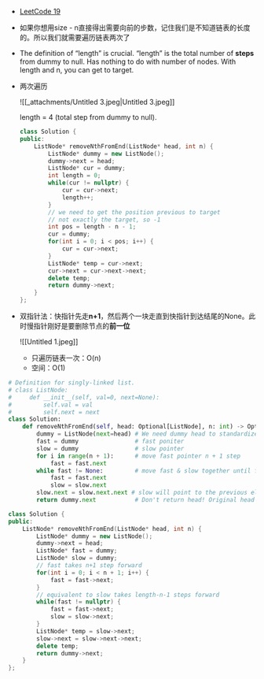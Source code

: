- [LeetCode 19](https://leetcode.com/problems/remove-nth-node-from-end-of-list/description/)
- 如果你想用size - n直接得出需要向前的步数，记住我们是不知道链表的长度的。所以我们就需要遍历链表两次了

- The definition of “length” is crucial. “length” is the total number of **steps** from dummy to null. Has nothing to do with number of nodes. With length and n, you can get to target.

- 两次遍历
    
    ![[_attachments/Untitled 3.jpeg|Untitled 3.jpeg]]
    
    length = 4 (total step from dummy to null).
    
    ```C++
    class Solution {
    public:
        ListNode* removeNthFromEnd(ListNode* head, int n) {
            ListNode* dummy = new ListNode();
            dummy->next = head;
            ListNode* cur = dummy;
            int length = 0;
            while(cur != nullptr) {
                cur = cur->next;
                length++;
            }
            // we need to get the position previous to target
            // not exactly the target, so -1
            int pos = length - n - 1;
            cur = dummy;
            for(int i = 0; i < pos; i++) {
                cur = cur->next;
            }
            ListNode* temp = cur->next;
            cur->next = cur->next->next;
            delete temp;
            return dummy->next;
        }
    };
    ```
    
- 双指针法：快指针先走**n+1**，然后两个一块走直到快指针到达结尾的None。此时慢指针刚好是要删除节点的**前一位**
    
    ![[Untitled 1.jpeg]]
    
    - 只遍历链表一次：O(n)
    - 空间：O(1)

```Python
# Definition for singly-linked list.
# class ListNode:
#     def __init__(self, val=0, next=None):
#         self.val = val
#         self.next = next
class Solution:
    def removeNthFromEnd(self, head: Optional[ListNode], n: int) -> Optional[ListNode]:
        dummy = ListNode(next=head) # We need dummy head to standardize delete process
        fast = dummy                # fast poniter
        slow = dummy                # slow pointer
        for i in range(n + 1):      # move fast pointer n + 1 step
            fast = fast.next
        while fast != None:         # move fast & slow together until fast points to None (the end)
            fast = fast.next
            slow = slow.next
        slow.next = slow.next.next # slow will point to the previous element of the element we want to delete
        return dummy.next           # Don't return head! Original head might be deleted
```

```C++
class Solution {
public:
    ListNode* removeNthFromEnd(ListNode* head, int n) {
        ListNode* dummy = new ListNode();
        dummy->next = head;
        ListNode* fast = dummy;
        ListNode* slow = dummy;
        // fast takes n+1 step forward
        for(int i = 0; i < n + 1; i++) {
            fast = fast->next;
        }
        // equivalent to slow takes length-n-1 steps forward
        while(fast != nullptr) {
            fast = fast->next;
            slow = slow->next;
        }
        ListNode* temp = slow->next;
        slow->next = slow->next->next;
        delete temp;
        return dummy->next;
    }
};
```